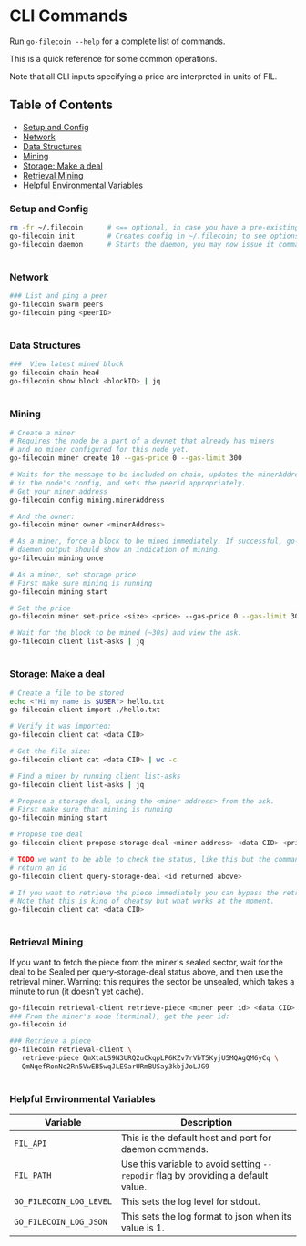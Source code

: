 # CLI Commands

Run `go-filecoin --help` for a complete list of commands.

This is a quick reference for some common operations.

Note that all CLI inputs specifying a price are interpreted in units of FIL.

## Table of Contents

- [Setup and Config](#setup-and-config)
- [Network](#network)
- [Data Structures](#data-structures)
- [Mining](#mining)
- [Storage: Make a deal](#storage-make-a-deal)
- [Retrieval Mining](#retrieval-mining)
- [Helpful Environmental Variables](#helpful-environmental-variables)


### Setup and Config
```sh
rm -fr ~/.filecoin      # <== optional, in case you have a pre-existing install
go-filecoin init        # Creates config in ~/.filecoin; to see options: `go-filecoin init --help`
go-filecoin daemon      # Starts the daemon, you may now issue it commands in another terminal
```

#
### Network
```sh
### List and ping a peer 
go-filecoin swarm peers
go-filecoin ping <peerID>
```

#
### Data Structures
```sh
###  View latest mined block 
go-filecoin chain head
go-filecoin show block <blockID> | jq
```

#
### Mining

```sh
# Create a miner
# Requires the node be a part of a devnet that already has miners 
# and no miner configured for this node yet.
go-filecoin miner create 10 --gas-price 0 --gas-limit 300

# Waits for the message to be included on chain, updates the minerAddress
# in the node's config, and sets the peerid appropriately.
# Get your miner address
go-filecoin config mining.minerAddress

# And the owner:
go-filecoin miner owner <minerAddress>

# As a miner, force a block to be mined immediately. If successful, go-filecoin
# daemon output should show an indication of mining.
go-filecoin mining once

# As a miner, set storage price 
# First make sure mining is running
go-filecoin mining start

# Set the price
go-filecoin miner set-price <size> <price> --gas-price 0 --gas-limit 300

# Wait for the block to be mined (~30s) and view the ask:
go-filecoin client list-asks | jq

```
#
### Storage: Make a deal
```sh
# Create a file to be stored
echo <"Hi my name is $USER"> hello.txt
go-filecoin client import ./hello.txt

# Verify it was imported:
go-filecoin client cat <data CID>

# Get the file size:
go-filecoin client cat <data CID> | wc -c

# Find a miner by running client list-asks
go-filecoin client list-asks | jq

# Propose a storage deal, using the <miner address> from the ask.
# First make sure that mining is running
go-filecoin mining start

# Propose the deal
go-filecoin client propose-storage-deal <miner address> <data CID> <price> <durationBlocks> 

# TODO we want to be able to check the status, like this but the command above doesn't 
# return an id
go-filecoin client query-storage-deal <id returned above>

# If you want to retrieve the piece immediately you can bypass the retrieval market.
# Note that this is kind of cheatsy but what works at the moment.
go-filecoin client cat <data CID>
```
#
### Retrieval Mining
If you want to fetch the piece from the miner's sealed sector, 
wait for the deal to be Sealed per query-storage-deal status above, and
then use the retrieval miner. Warning: this requires the sector be unsealed, 
which takes a minute to run (it doesn't yet cache). 

```sh
go-filecoin retrieval-client retrieve-piece <miner peer id> <data CID>
### From the miner's node (terminal), get the peer id:
go-filecoin id 

### Retrieve a piece
go-filecoin retrieval-client \
   retrieve-piece QmXtaLS9N3URQ2uCkqpLP6KZv7rVbT5KyjU5MQAgQM6yCq \
   QmNqefRonNc2Rn5VwEB5wqJLE9arURmBUSay3kbjJoLJG9
```
#
### Helpful Environmental Variables
| Variable                | Description                                                                                    |
|-------------------------|------------------------------------------------------------------------------------------------|
| `FIL_API`               | This is the default host and port for daemon commands.                                         |
| `FIL_PATH`              | Use this variable to avoid setting `--repodir` flag by providing a default value.              |
| `GO_FILECOIN_LOG_LEVEL` | This sets the log level for stdout.                                                            |
| `GO_FILECOIN_LOG_JSON`  | This sets the log format to json when its value is 1. |